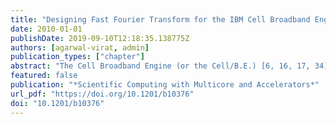 ```yaml
---
title: "Designing Fast Fourier Transform for the IBM Cell Broadband Engine"
date: 2010-01-01
publishDate: 2019-09-10T12:18:35.138775Z
authors: [agarwal-virat, admin]
publication_types: ["chapter"]
abstract: "The Cell Broadband Engine (or the Cell/B.E.) [6, 16, 17, 34] is a novel high-performance architecture designed by Sony, Toshiba, and IBM (STI), primarily targeting multimedia and gaming applications. The Cell/B.E. consists of a traditional microprocessor (called the PPE) that controls eight SIMD co-processing units called synergistic processor elements (SPEs), a high-speed memory controller, and a high-bandwidth bus interface (termed the element interconnect bus, or EIB), all integrated on a single chip. The Cell is used in Sony’s PlayStation 3 gaming console, Mercury Computer System’s dual Cell-based blade servers, IBM’s QS20 Cell Blades, and the Roadrunner supercomputer."
featured: false
publication: "*Scientific Computing with Multicore and Accelerators*"
url_pdf: "https://doi.org/10.1201/b10376"
doi: "10.1201/b10376"
---
```


